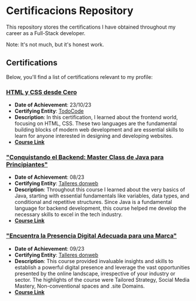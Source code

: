 # Certificacions Repository
This repository stores the certifications I have obtained throughout my career as a Full-Stack developer.

Note: It's not much, but it's honest work.

## Certifications

Below, you'll find a list of certifications relevant to my profile:

### [HTML y CSS desde Cero](https://github.com/Matias-Alanis/Certifications/blob/21842e83cbda36f5a584d1ca0d165c546b1599e0/CursodeHTMLyCSS.pdf)
- **Date of Achievement**: 23/10/23
- **Certifying Entity**: [TodoCode](https://www.todocodeacademy.com/)
- **Description**: In this certification, I learned about the frontend world, focusing on HTML, CSS.  These two languages are the fundamental building blocks of modern web development and are essential skills to learn for anyone interested in designing and developing websites.
- [**Course Link**](https://todocodeacademy.com/course/html-y-css-desde-cero/)

### ["Conquistando el Backend: Master Class de Java para Principiantes"](https://github.com/Matias-Alanis/Certifications/blob/a3f025624595b0d8f5703fbd7dc229992d459e3e/MasterClassJavaPrincipiantes.pdf)
- **Date of Achievement**: 08/23
- **Certifying Entity**: [Talleres donweb](https://talleres.donweb.com/)
- **Description**: Throughout this course I learned about  the very basics of Java, starting with essential fundamentals like variables, data types, and conditional and repetitive structures. Since Java is a fundamental language for backend development, this course helped me develop the necessary skills  to excel in the tech industry.
- [**Course Link**](https://talleres.donweb.com/talleres/conquistando-el-backend-master-class-de-java-para-principiantes/)


### ["Encuentra la Presencia Digital Adecuada para una Marca"](https://github.com/Matias-Alanis/Certifications/blob/c0e1741f4f6139d7d70fa355d2a089f54d6a8bac/PresenciaDigital.pdf)
- **Date of Achievement**: 09/23
- **Certifying Entity**: [Talleres donweb](https://talleres.donweb.com/)
- **Description**: This course provided invaluable insights and skills to establish a powerful digital presence and leverage the vast opportunities presented by the online landscape, irrespective of your industry or sector. The highlights of the course were Tailored Strategy, Social Media Mastery, Non-conventional spaces and .site Domains.
- [**Course Link**](https://talleres.donweb.com/talleres/encuentra-la-presencia-digital-adecuada-para-una-empresa/)
